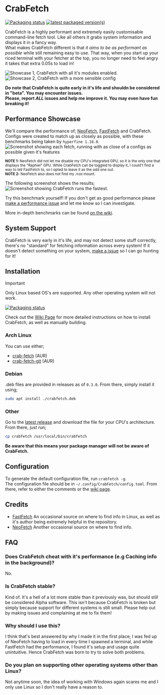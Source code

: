 # CrabFetch
[![Packaging status](https://repology.org/badge/tiny-repos/crab-fetch.svg)](https://repology.org/project/crab-fetch/versions)
[![latest packaged version(s)](https://repology.org/badge/latest-versions/crab-fetch.svg)](https://repology.org/project/crab-fetch/versions)

CrabFetch is a highly performant and extremely easily customisable command-line fetch tool. Like all others it grabs system information and displays it in a fancy way.<br>
What makes CrabFetch different is that _it aims to be as performant as possible_ while still remaining easy to use. That way, when you start up your riced terminal with your fetcher at the top, you no longer need to feel angry it takes that extra 0.05s to load in!

![Showcase 1, CrabFetch with all it's modules enabled.](https://i.imgur.com/pAOwyEC.png)
![Showcase 2, CrabFetch with a more sensible config](https://i.imgur.com/zr9x8l8.png)

**Do note that CrabFetch is quite early in it's life and shouldn be considered in "beta". You may encounter issues.**  
**Please, report _ALL_ issues and help me improve it. You may even have fun breaking it!**


## Performance Showcase
We'll compare the performance of; [NeoFetch](https://github.com/dylanaraps/neofetch), [FastFetch](https://github.com/fastfetch-cli/fastfetch) and CrabFetch.  
Configs were created to match up as closely as possible, with these benchmarks being taken by `hyperfine 1.18.0`.  
![Screenshot showing each fetch, running with as close of a configs as possible given it's features](https://i.imgur.com/TqT92jM.png)  

<sub>**NOTE 1:** NeoFetch did not let me disable my CPU's integrated GPU, so it is the only one that displays the "Raphiel" GPU. While CrabFetch can be toggled to display it, I could't find a way to tell FastFetch to, so I opted to leave it as the odd one out.</sub><br>
<sub>**NOTE 2:** NeoFetch also does not find my `/hdd` mount.</sub>
  
The following screenshot shows the results;  
![Screenshot showing CrabFetch runs the fastest.](https://i.imgur.com/qETW6EI.png)  
  
Try this benchmark yourself! If you don't get as good performance please [make a performance issue](https://github.com/LivacoNew/CrabFetch/issues/new?assignees=&labels=performance&projects=&template=performance-issue.md&title=) and let me know so I can investigate.

More in-depth benchmarks can be found [on the wiki](https://github.com/LivacoNew/CrabFetch/wiki/Benchmarks).


## System Support
CrabFetch is very early in it's life, and may not detect some stuff correctly, there's no "standard" for fetching information across every system! If it doesn't detect something on your system, [make a issue](https://github.com/LivacoNew/CrabFetch/issues/new?assignees=&labels=detection&projects=&template=detection-issue.md&title=) so I can go hunting for it!


## Installation
> [!IMPORTANT]
> Only Linux based OS's are supported. Any other operating system will not work.
>
[![Packaging status](https://repology.org/badge/vertical-allrepos/crab-fetch.svg)](https://repology.org/project/crab-fetch/versions)

Check out the [Wiki Page](https://github.com/LivacoNew/CrabFetch/wiki/Installation) for more detailed instructions on how to install CrabFetch, as well as manually building.

### Arch Linux
You can use either;
- [crab-fetch](https://aur.archlinux.org/packages/crab-fetch) (AUR)
- [crab-fetch-git](https://aur.archlinux.org/packages/crab-fetch-git) (AUR)

### Debian
.deb files are provided in releases as of `0.3.0`. From there, simply install it using;
```sh
sudo apt install ./crabfetch.deb
```

### Other
Go to the [latest release](https://github.com/LivacoNew/CrabFetch/releases/latest) and download the file for your CPU's architecture. From there, just run;
```sh
cp crabfetch /usr/local/bin/crabfetch
```
**Be aware that this means your package manager will not be aware of CrabFetch.**

## Configuration
To generate the default configuration file, run `crabfetch -g`.<br>
The configuration file should be in `~/.config/CrabFetch/config.toml`. From there, refer to either the comments or the [wiki page](https://github.com/LivacoNew/CrabFetch/wiki/Configuration).

## Credits
- [FastFetch](https://github.com/fastfetch-cli/fastfetch) An occasional source on where to find info in Linux, as well as it's author being extremely helpful in the repository.
- [NeoFetch](https://github.com/dylanaraps/neofetch) Another occasional source on where to find info.


## FAQ
### Does CrabFetch cheat with it's performance (e.g Caching info in the background)?
No.<br>

### Is CrabFetch stable?
Kind of. It's a hell of a lot more stable than it previously was, but should still be considered Alpha software. This isn't because CrabFetch is broken but simply because support for different systems is still small. Please help out by making issues and complaining at me to fix them!

### Why should I use this?
I think that's best answered by why I made it in the first place; I was fed up of NeoFetch having to load in every time I spawned a terminal, and while FastFetch had the performance, I found it's setup and usage quite unintuitive. Hence CrabFetch was born to try to solve both problems.

### Do you plan on supporting other operating systems other than Linux?
Not anytime soon, the idea of working with Windows again scares me and I only use Linux so I don't really have a reason to.
